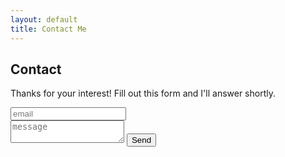 ```yaml
---
layout: default
title: Contact Me
---
```

<div id="contact">
<div class="contact-line line-1"></div>
<h2>Contact</h2>
<div class="contact-line line-2"></div>

<p>Thanks for your interest! Fill out this form and I'll answer shortly.</p>

<form
  action="https://formspree.io/xaywlkdv"
  method="POST">
  <input type="email" name="_replyto" placeholder="email">
  <div class="contact-line"></div>
  <textarea name="message" placeholder="message"></textarea>
  <button type="submit" class="more-button">Send</button>
</form>
</div>